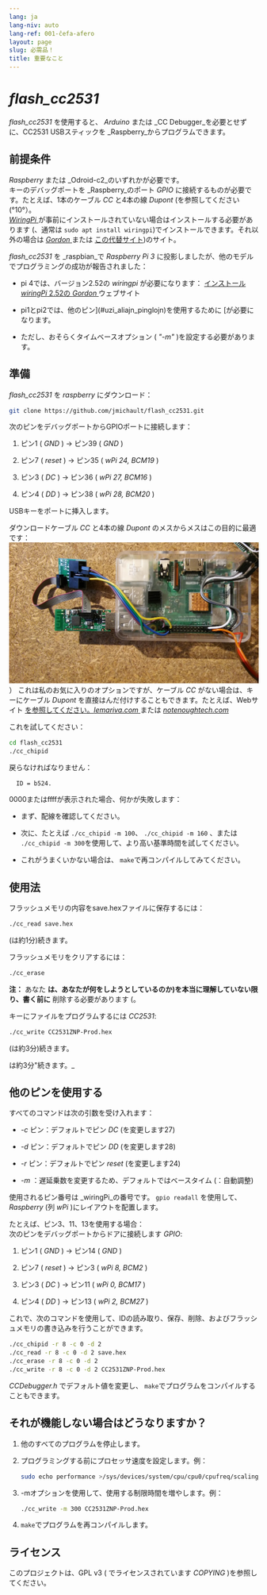 ```yaml
---
lang: ja
lang-niv: auto
lang-ref: 001-ĉefa-afero
layout: page
slug: 必需品！
title: 重要なこと
---
```


# _flash\_cc2531_
 _flash\_cc2531_ を使用すると、 _Arduino_ または _CC Debugger_を必要とせずに、CC2531 USBスティックを _Raspberry_からプログラムできます。

## 前提条件
 _Raspberry_ または _Odroid-c2_のいずれかが必要です。  
キーのデバッグポートを _Raspberry_のポート _GPIO_ に接続するものが必要です。たとえば、1本のケーブル _CC_ と4本の線 _Dupont_ (を参照してください(°10°）。   
[ _WiringPi_ ](http://wiringpi.com/) が事前にインストールされていない場合はインストールする必要があります (、通常は `sudo apt install wiringpi`)でインストールできます。それ以外の場合は [ _Gordon_ ](http://wiringpi.com/) または [この代替サイト](https://github.com/WiringPi/WiringPi))のサイト。  

 _flash\_cc2531_ を _raspbian_で _Raspberry Pi 3_ に投影しましたが、他のモデルでプログラミングの成功が報告されました：  
 * pi 4では、バージョン2.52の _wiringpi_ が必要になります：  [インストール _wiringPi_ 2.52の _Gordon_ ](http://wiringpi.com/wiringpi-updated-to-2-52-for-the-raspberry-pi-4b/)ウェブサイト



 * pi1とpi2では、他のピン](#uzi_aliajn_pinglojn)を使用するために [が必要になります。


 * ただし、おそらくタイムベースオプション ( _"-m"_ )を設定する必要があります。



## 準備

 _flash\_cc2531_ を _raspberry_ にダウンロード：
```bash
git clone https://github.com/jmichault/flash_cc2531.git
```

次のピンをデバッグポートからGPIOポートに接続します：

 1. ピン1 ( _GND_ ) -> ピン39 ( _GND_ )


 2. ピン7 ( _reset_ ) -> ピン35 ( _wPi 24, BCM19_ )


 3. ピン3 ( _DC_ ) -> ピン36 ( _wPi 27, BCM16_ )


 4. ピン4 ( _DD_ ) -> ピン38 ( _wPi 28, BCM20_ )



USBキーをポートに挿入します。

ダウンロードケーブル _CC_ と4本の線 _Dupont_ のメスからメスはこの目的に最適です：
![キーの写真と _raspberry_ ](https://github.com/jmichault/files/raw/master/Raspberry-CC2531.jpg)）
これは私のお気に入りのオプションですが、ケーブル _CC_ がない場合は、キーにケーブル _Dupont_ を直接はんだ付けすることもできます。たとえば、Webサイト [ を参照してください。_lemariva.com_ ](https://lemariva.com/blog/2019/08/zigbee-flashing-cc2531-using-raspberry-pi-without-cc-debugger) または [ _notenoughtech.com_ ](https://notenoughtech.com/home-automation/flashing-cc2531-without-cc-debugger/)


これを試してください：
```bash
cd flash_cc2531
./cc_chipid
```
戻らなければなりません：
```
  ID = b524.
```
0000またはffffが表示された場合、何かが失敗します：  
 * まず、配線を確認してください。


 * 次に、たとえば `./cc_chipid -m 100`、 `./cc_chipid -m 160` 、または `./cc_chipid -m 300`を使用して、より高い基準時間を試してください。


 * これがうまくいかない場合は、 `make`で再コンパイルしてみてください。




## 使用法
フラッシュメモリの内容をsave.hexファイルに保存するには：
```bash
./cc_read save.hex
```
(は約1分)続きます。

フラッシュメモリをクリアするには：
```bash
./cc_erase
```
**注：** あなた **は、あなたが何をしようとしているのか)を本当に理解していない限り、書く前に** 削除する必要があります (。

キーにファイルをプログラムするには _CC2531_:
```bash
./cc_write CC2531ZNP-Prod.hex
```
(は約3分)続きます。

<a id="uzi_aliajn_pinglojn"></a>
は約3分"続きます。_
## 他のピンを使用する

すべてのコマンドは次の引数を受け入れます：

 * _-c_ ピン：デフォルトでピン _DC_ (を変更します27)


 * _-d_ ピン：デフォルトでピン _DD_ (を変更します28)


 * _-r_ ピン：デフォルトでピン _reset_ (を変更します24)


 * _-m_ ：遅延乗数を変更するため、デフォルトではベースタイム (：自動調整)



使用されるピン番号は _wiringPi_の番号です。 `gpio readall` を使用して、 _Raspberry_ (列 _wPi_ )にレイアウトを配置します。

たとえば、ピン3、11、13を使用する場合：  
次のピンをデバッグポートからドアに接続します _GPIO_:

 1. ピン1 ( _GND_ ) -> ピン14 ( _GND_ )


 2. ピン7 ( _reset_ ) -> ピン3 ( _wPi 8, BCM2_ )


 3. ピン3 ( _DC_ ) -> ピン11 ( _wPi 0, BCM17_ )


 4. ピン4 ( _DD_ ) -> ピン13 ( _wPi 2, BCM27_ )



これで、次のコマンドを使用して、IDの読み取り、保存、削除、およびフラッシュメモリの書き込みを行うことができます。
```bash
./cc_chipid -r 8 -c 0 -d 2
./cc_read -r 8 -c 0 -d 2 save.hex
./cc_erase -r 8 -c 0 -d 2
./cc_write -r 8 -c 0 -d 2 CC2531ZNP-Prod.hex
```

 _CCDebugger.h_ でデフォルト値を変更し、 `make`でプログラムをコンパイルすることもできます。

## それが機能しない場合はどうなりますか？

1. 他のすべてのプログラムを停止します。


2. プログラミングする前にプロセッサ速度を設定します。例：


   ```bash
   sudo echo performance >/sys/devices/system/cpu/cpu0/cpufreq/scaling_governor
   ```
3. -mオプションを使用して、使用する制限時間を増やします。例：


   ```bash
   ./cc_write -m 300 CC2531ZNP-Prod.hex
   ```
4.  `make`でプログラムを再コンパイルします。



## ライセンス

このプロジェクトは、GPL v3 ( でライセンスされています _COPYING_ )を参照してください。
